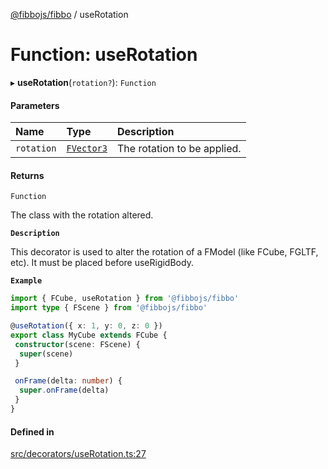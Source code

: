 [@fibbojs/fibbo](/api/index)  / useRotation

# Function: useRotation

▸ **useRotation**(`rotation?`): `Function`

#### Parameters

| Name | Type | Description |
| :------ | :------ | :------ |
| `rotation` | [`FVector3`](../interfaces/FVector3.md) | The rotation to be applied. |

#### Returns

`Function`

The class with the rotation altered.

**`Description`**

This decorator is used to alter the rotation of a FModel (like FCube, FGLTF, etc).
It must be placed before useRigidBody.

**`Example`**

```ts
import { FCube, useRotation } from '@fibbojs/fibbo'
import type { FScene } from '@fibbojs/fibbo'

@useRotation({ x: 1, y: 0, z: 0 })
export class MyCube extends FCube {
 constructor(scene: FScene) {
  super(scene)
 }

 onFrame(delta: number) {
  super.onFrame(delta)
 }
}
```

#### Defined in

[src/decorators/useRotation.ts:27](https://github.com/fibbojs/fibbo/blob/5920737a801142e4f9dd76a2bdfcee7b009224d4/src/decorators/useRotation.ts#L27)
